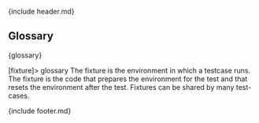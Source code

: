{include header.md}

## Glossary

{glossary}

 [fixture]> glossary The fixture is the environment in which a testcase runs. The 
fixture is the code that prepares the environment for the test and that resets 
the environment after the test. Fixtures can be shared by many test-cases.

{include footer.md}
